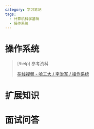 ```yaml
---
category: 学习笔记
tags:
  - 计算机科学基础
  - 操作系统
---
```


# 操作系统

> [!help] 参考资料
> 
> [在线视频 - 哈工大 / 李治军 / 操作系统](https://www.bilibili.com/video/BV1iW411Y73K/)

# 扩展知识

# 面试问答